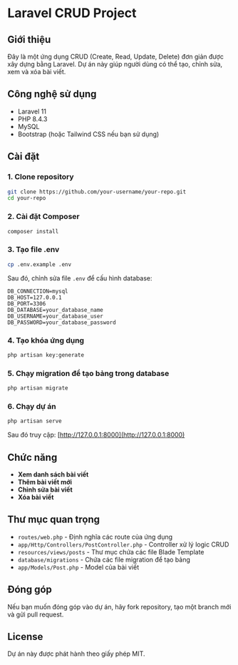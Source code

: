 # Laravel CRUD Project

## Giới thiệu
Đây là một ứng dụng CRUD (Create, Read, Update, Delete) đơn giản được xây dựng bằng Laravel. Dự án này giúp người dùng có thể tạo, chỉnh sửa, xem và xóa bài viết.

## Công nghệ sử dụng
- Laravel 11
- PHP 8.4.3
- MySQL
- Bootstrap (hoặc Tailwind CSS nếu bạn sử dụng)

## Cài đặt
### 1. Clone repository
```sh
git clone https://github.com/your-username/your-repo.git
cd your-repo
```

### 2. Cài đặt Composer
```sh
composer install
```

### 3. Tạo file .env
```sh
cp .env.example .env
```
Sau đó, chỉnh sửa file `.env` để cấu hình database:
```env
DB_CONNECTION=mysql
DB_HOST=127.0.0.1
DB_PORT=3306
DB_DATABASE=your_database_name
DB_USERNAME=your_database_user
DB_PASSWORD=your_database_password
```

### 4. Tạo khóa ứng dụng
```sh
php artisan key:generate
```

### 5. Chạy migration để tạo bảng trong database
```sh
php artisan migrate
```

### 6. Chạy dự án
```sh
php artisan serve
```
Sau đó truy cập: [http://127.0.0.1:8000](http://127.0.0.1:8000)

## Chức năng
- **Xem danh sách bài viết**
- **Thêm bài viết mới**
- **Chỉnh sửa bài viết**
- **Xóa bài viết**

## Thư mục quan trọng
- `routes/web.php` - Định nghĩa các route của ứng dụng
- `app/Http/Controllers/PostController.php` - Controller xử lý logic CRUD
- `resources/views/posts` - Thư mục chứa các file Blade Template
- `database/migrations` - Chứa các file migration để tạo bảng
- `app/Models/Post.php` - Model của bài viết

## Đóng góp
Nếu bạn muốn đóng góp vào dự án, hãy fork repository, tạo một branch mới và gửi pull request.

## License
Dự án này được phát hành theo giấy phép MIT.

